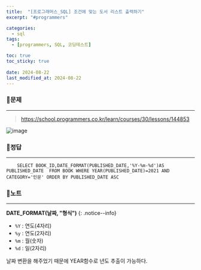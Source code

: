 ```yaml
---
title:  "[프로그래머스_SQL] 조건에 맞는 도서 리스트 출력하기"
excerpt: "#programmers"

categories:
  - sql
tags:
  - [programmers, SQL, 코딩테스트]

toc: true
toc_sticky: true
 
date: 2024-08-22
last_modified_at: 2024-08-22
---
```


### 📜문제
-----
><https://school.programmers.co.kr/learn/courses/30/lessons/144853> 
 
![image](https://github.com/user-attachments/assets/18474b80-075e-4e5c-be7e-e8eb6660d3c4)

### 📜정답
-----
```
    SELECT BOOK_ID,DATE_FORMAT(PUBLISHED_DATE,'%Y-%m-%d')AS PUBLISHED_DATE  FROM BOOK WHERE YEAR(PUBLISHED_DATE)=2021 AND CATEGORY='인문' ORDER BY PUBLISHED_DATE ASC
```

### 📜노트
-----
**DATE_FORMAT(날짜, "형식")**
{: .notice--info} 

- `%Y` : 연도(4자리)
- `%y` : 연도(2자리)
- `%m` : 월(숫자)
- `%d` : 일(2자리)

날짜 변환을 해주었기 때문에 YEAR함수로 년도 추출이 가능하다.
